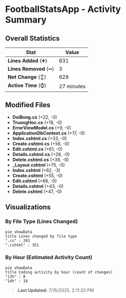 # FootballStatsApp - Activity Summary 

## Overall Statistics

| Stat                   | Value                                                             |
| ---------------------- | ----------------------------------------------------------------- |
| **Lines Added** (➕)   | 631                                          |
| **Lines Removed** (➖) | 3                                        |
| **Net Change** (↕)    | 628                |
| **Active Time** (⌚)   | 27 minutes |


## Modified Files
- **DoiBong.cs** (+22, -0)
- **TruongHoc.cs** (+18, -0)
- **ErrorViewModel.cs** (+9, -0)
- **ApplicationDbContext.cs** (+17, -0)
- **Index.cshtml.cs** (+33, -0)
- **Create.cshtml.cs** (+56, -0)
- **Edit.cshtml.cs** (+61, -0)
- **Details.cshtml.cs** (+28, -0)
- **Delete.cshtml.cs** (+39, -0)
- **_Layout.cshtml** (+75, -0)
- **Index.cshtml** (+62, -3)
- **Create.cshtml** (+55, -0)
- **Edit.cshtml** (+66, -0)
- **Details.cshtml** (+43, -0)
- **Delete.cshtml** (+47, -0)

## Visualizations

### By File Type (Lines Changed)

```mermaid
pie showData
title Lines changed by file type
".cs" : 283
".cshtml" : 351
```

### By Hour (Estimated Activity Count)

```mermaid
pie showData
title Coding activity by hour (count of changes)
"13h" : 8
"14h" : 18
```


> **Last Updated:** 7/15/2025, 2:11:20 PM